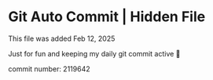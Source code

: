 # Git Auto Commit | Hidden File

This file was added Feb 12, 2025

Just for fun and keeping my daily git commit active 🤪

commit number: 2119642
